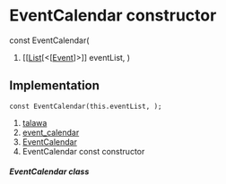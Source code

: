 
<div>

# EventCalendar constructor

</div>


const EventCalendar(

1.  [[[List](https://api.flutter.dev/flutter/dart-core/List-class.md)[\<[[Event](../../models_events_event_model/Event-class.md)]\>]]
    eventList, )



## Implementation

``` language-dart
const EventCalendar(this.eventList, );
```







1.  [talawa](../../index.md)
2.  [event_calendar](../../views_after_auth_screens_events_event_calendar/)
3.  [EventCalendar](../../views_after_auth_screens_events_event_calendar/EventCalendar-class.md)
4.  EventCalendar const constructor

##### EventCalendar class







